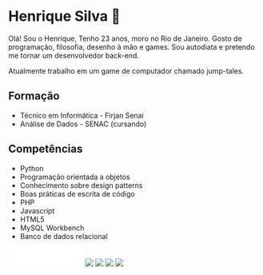 
# Henrique Silva 👋

Olá! Sou o Henrique, Tenho 23 anos, moro no Rio de Janeiro. Gosto de programação, filosofia, desenho à mão e games. Sou autodiata e pretendo me tornar um desenvolvedor back-end.

Atualmente trabalho em um game de computador chamado jump-tales.

## Formação

* Técnico em Informática - Firjan Senai
* Análise de Dados - SENAC (cursando)

## Competências

* Python
* Programação orientada a objetos
* Conhecimento sobre design patterns
* Boas práticas de escrita de código
* PHP
* Javascript
* HTML5
* MySQL Workbench
* Banco de dados relacional

<div>
<a href="https://henrique-esilva.itch.io" target="_blank"><img loading="lazy" src="./logo-white-new.svg" target="_blank" width=150></a>
<a href="https://instagram.com/seu-usuário-instagram-aqui" target="_blank"><img loading="lazy" src="https://img.shields.io/badge/-Instagram-%23E4405F?style=for-the-badge&logo=instagram&logoColor=white" target="_blank"></a>
<a href="https://www.twitch.tv/seu-usuário-aqui" target="_blank"><img loading="lazy" src="https://img.shields.io/badge/Twitch-9146FF?style=for-the-badge&logo=twitch&logoColor=white" target="_blank"></a>
<a href = "mailto:contato@seu-usuário-aqui"><img loading="lazy" src="https://img.shields.io/badge/Gmail-D14836?style=for-the-badge&logo=gmail&logoColor=white" target="_blank"></a>
<a href="https://www.linkedin.com/in/seu-usuário-linkedln-aqui" target="_blank"><img loading="lazy" src="https://img.shields.io/badge/-LinkedIn-%230077B5?style=for-the-badge&logo=linkedin&logoColor=white" target="_blank"></a>   
</div>

<!--
https://www.alura.com.br/artigos/como-criar-um-readme-para-seu-perfil-github
**henrique-esilva/henrique-esilva** is a ✨ _special_ ✨ repository because its `README.md` (this file) appears on your GitHub profile.

Here are some ideas to get you started:

- 🔭 I’m currently working on ...
- 🌱 I’m currently learning ...
- 👯 I’m looking to collaborate on ...
- 🤔 I’m looking for help with ...
- 💬 Ask me about ...
- 📫 How to reach me: ...
- 😄 Pronouns: ...
- ⚡ Fun fact: ...
--!>
